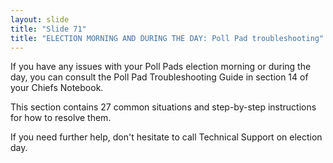 ```yaml
---
layout: slide
title: "Slide 71"
title: "ELECTION MORNING AND DURING THE DAY: Poll Pad troubleshooting"
---
```


If you have any issues with your Poll Pads election morning or during the day, you can consult the Poll Pad Troubleshooting Guide in section 14 of your Chiefs Notebook.

This section contains 27 common situations and step-by-step instructions for how to resolve them.

If you need further help, don't hesitate to call Technical Support on election day.
